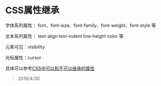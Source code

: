 # CSS属性继承
字体系列属性：
font、font-size、font-family、font-weight、font-style 等

文本系列属性：
text-align text-indent line-height color 等

元素可见：visibility

光标属性：cursor

具体可以参考[CSS中可以和不可以继承的属性](http://www.cnblogs.com/thislbq/p/5882105.html)


> 2019/4/30